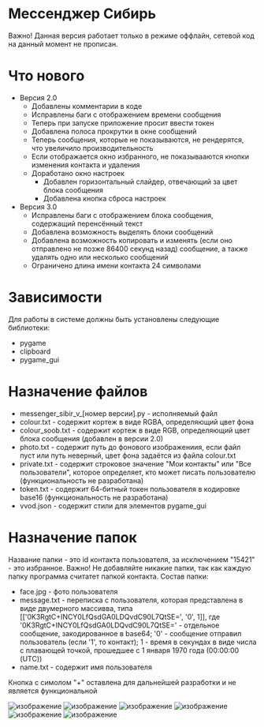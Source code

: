 # Мессенджер Сибирь
Важно! Данная версия работает только в режиме оффлайн, сетевой код на данный момент не прописан.

# Что нового
* Версия 2.0
  * Добавлены комментарии в коде
  * Исправлены баги с отображением времени сообщения
  * Теперь при запуске приложение просит ввести токен
  * Добавлена полоса прокрутки в окне сообщений
  * Теперь сообщения, которые не показываются, не рендерятся, что увеличило производительность
  * Если отображается окно избранного, не показывааются кнопки изменения контакта и удаления
  * Доработано окно настроек
    * Добавлен горизонтальный слайдер, отвечающий за цвет блока сообщения
    * Добавлена кнопка сброса настроек
* Версия 3.0
  * Исправлены баги с отображением блока сообщения, содержащий перенсённый текст
  * Добавлена возможность выделять блоки сообщений
  * Добавлена возможность копировать и изменять (если оно отправлено не позже 86400 секунд назад) сообщение, а также удалять одно или несколько сообщений
  * Ограничено длина имени контакта 24 символами
# Зависимости
Для работы в системе должны быть установлены следующие библиотеки:
* pygame
* clipboard
* pygame_gui
# Назначение файлов
* messenger_sibir_v_[номер версии].py - исполняемый файл
* colour.txt - содержит кортеж в виде RGBA, определяющий цвет фона
* colour_soob.txt - содержит кортеж в виде RGB, определяющий цвет блока сообщения (добавлен в версии 2.0)
* photo.txt - содержит путь до фонового изображениия, если файл пуст или путь неверный, цвет фона задаётся из файла colour.txt
* private.txt - содержит строковое значение "Мои контакты" или "Все пользователи", которое определяет, кто может писать пользователю (функциональность не разработана)
* token.txt - содержит 64-битный токен пользователя в кодировке base16 (функциональность не разработана)
* vvod.json - содержит стили для элементов pygame_gui
# Назначение папок
Название папки - это id контакта пользователя, за исключением "15421" - это избранное.
Важно! Не добавляйте никакие папки, так как каждую папку программа считатет папкой контакта.
Состав папки:
* face.jpg - фото пользователя
* message.txt - переписка с пользователя, которая представлена в виде двумерного массивва, типа [['0K3RgtC+INCY0LfQsdGA0LDQvdC90L7QtSE=', '0', 1]], где '0K3RgtC+INCY0LfQsdGA0LDQvdC90L7QtSE=' - отдельное сообщение, закодированное в base64; '0' - сообщение отправил пользователь (если '1', то контакт); 1 - время в секундах в виде числа с плавающей точкой, прошедшее с 1 января 1970 года (00:00:00 (UTC))
* name.txt - содержит имя пользователя

Кнопка с симолом "+" оставлена для дальнейшей разработки и не является функциональной

![изображение](https://user-images.githubusercontent.com/104255472/189518821-cb8c0725-4e26-4073-9ca0-7bef6e1084e0.png)
![изображение](https://user-images.githubusercontent.com/104255472/189518810-350f0712-f691-4277-ba9e-eebe5f47fa46.png)
![изображение](https://user-images.githubusercontent.com/104255472/189518842-a95d6d6c-3260-477e-a76c-6b6ec84eaf7b.png)
![изображение](https://user-images.githubusercontent.com/104255472/189518874-9a266095-f9f0-416d-ad36-3263845673c4.png)
![изображение](https://user-images.githubusercontent.com/104255472/189518903-8f0831eb-fbd9-481e-ba47-ff5fd5f2ce06.png)
![изображение](https://user-images.githubusercontent.com/104255472/189518944-fe620bf6-1ed8-4dca-870e-a9bfa1a18333.png)
